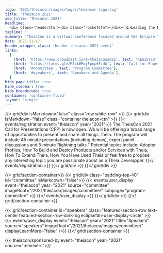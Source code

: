 ```yaml
---
logo: '2021/theiacon/images/logos/theiacon-logo.svg'
title: 'TheiaCon 2021'
seo_title: 'TheiaCon 2021'
headline: |
  <div class='headerCtn'><div class="rocketCtn"></div><h1>Leading the Next <br> Generation of Cloud <br> IDE Development</h1> <h2>Virtual Conference | November 17, 2021</h2></div>
tagline: ''
summary: 'TheiaCon is a virtual conference focused around the Eclipse Theia IDE ecosystem. It brings together a diverse group of Theia developers, adopters, and other contributors. The program will feature a mix of full-length talks, expert panel discussions and short ”lightning talks” focused on project insider, adopter, and broader ecosystem stories. This event is hosted by the Eclipse Foundation’s Cloud DevTools Working Group and is open to anyone interested in learning more about Cloud IDE development and the Theia project.'
date: 2021-11-17
header_wrapper_class: 'header-theiacon-2021-event'
links:
  [
    [href: 'https://www.crowdcast.io/e/theiacon2021', text: 'REGISTER'],
    [href: 'https://forms.gle/M3ckHPmjFpop6FzdA', text: 'Call for Papers'],
    [href: '#committee', text: 'Program Committee'],
    [href: '#speakers', text: 'Speakers and Agenda'],
  ]
hide_page_title: true
hide_sidebar: true
hide_breadcrumb: true
container: 'container-fluid'
layout: 'single'
---
```


{{< grid/div isMarkdown="false" class="row white-row" >}}
{{< grid/div isMarkdown="false" class="container theiacon-ctn" >}}
{{< events/registration event="theiacon" year="2021">}}
The TheiaCon 2021 Call for Presentations (CFP) is now open. We will be offering a broad range of opportunities to present and share all things Theia. The program will include 45 minute presentations (including demos), expert panel discussions and 5 minute “lightning talks.”  Potential topics include: Adopter Profiles, How To Build and Deploy Products and/or Services with Theia, How To Extend Theia, How You Have Used Theia or feel free to propose any interesting topic you are passionate about as a Theia Developper. 
{{</ events/registration >}}
{{</ grid/div >}}
{{</ grid/div >}}

<!-- Add user carousel for committee -->
{{< grid/section-container>}}
  {{< grid/div class="padding-top-40" id="committee" isMarkdown="false">}}
    {{< events/user_display event="theiacon" year="2021"  source="committee" imageRoot="/2021/theiacon/images/committee/" subpage="program-committee" >}}
    {{</ events/user_display >}}
  {{</ grid/div >}}
{{</ grid/section-container >}}

<!-- Add user carousel for speakers -->
{{< grid/section-container id="speakers" class="featured-section-row text-center featured-section-row-dark-bg eclipsefdn-user-display-circle" >}}
  {{< events/user_display event="theiacon" year="2021" title="Speakers" source="speakers" imageRoot="/2021/theiacon/images/committee/" displayLearnMore="false" />}}
{{</ grid/section-container >}}

<!-- Add sponsors section -->
{{< theiacon/sponsored-by event="theiacon" year="2021" source="members">}}
